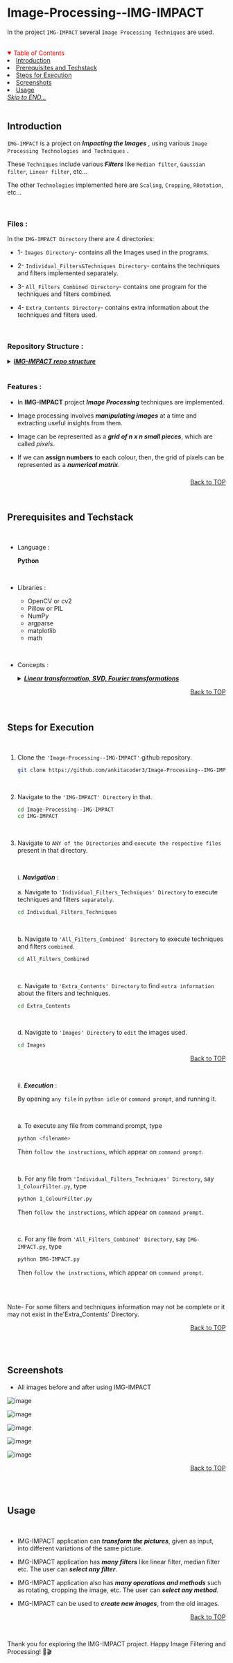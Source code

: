 <a name="readme-top"></a>
# Image-Processing--IMG-IMPACT

In the project ```IMG-IMPACT``` several    ```Image Processing Techniques``` are used.

<br>

<details open>

  <summary style="color: red;">Table of Contents</summary>
<li> <a href="#a1">Introduction</a></li>
<li> <a href="#a2"> Prerequisites and Techstack</a></li>
<li> <a href="#a3"> Steps for Execution </a></li>
<li>  <a href="#a5">Screenshots</a></li>
<li>  <a href="#a4">Usage</a></li>
<a href="#end"><u><i>Skip to END...</i></u></a>
</details>
</br>

<a name="a1"></a>
## Introduction
```IMG-IMPACT``` is a project on <i> **Impacting the Images** </i>, using various ```Image Processing Technologies and Techniques``` .

These ```Techniques``` include various <i> **Filters** </i> like ```Median filter```, ```Gaussian filter```, ```Linear filter```, etc... 

The other ```Technologies``` implemented here are ```Scaling```, ```Cropping```, ```R0otation```, etc... 

</br>


### <b>Files :</b>

  In the ```IMG-IMPACT Directory``` there are 4 directories:
  
  - 1- ```Images Directory```- contains all the Images used in the programs.
    
  - 2- ```Individual_Filters&Techniques Directory```- contains the techniques and filters implemented separately.
    
  - 3- ```All_Filters_Combined Directory```- contains one program for the techniques and filters combined.
    
  - 4- ```Extra_Contents Directory```- contains extra information about the techniques and filters used.

</br>

### <b>Repository Structure :</b>

<details>
  <summary color= blue ><u> <b><i>IMG-IMPACT repo structure</i></b></u></summary>

  Below is the structure of the ```IMG-IMPACT``` project repository
  
  ```plaintext
    Image-Processing--IMG-IMPACT/
    │   
    ├── IMG-IMPACT/           # Project Folder
    │   │              
    │   ├── All_Filters_Combined/              # Folder3
    │   │    └── IMG-IMPACT.py
    │   │     
    │   ├── Extra_Contents/                    # Folder4
    │   │    ├── IMG-IMPACT_Slides.pdf
    │   │    └── IMG-IMPACT_Information.pdf
    │   │ 
    │   ├── Images/                            # Folder1
    │   │    ├── 1_2_rover.jpg
    │   │    ├── 3_4_turtle.jpg
    │   │    ├── 4_CroppedImage.jpg
    │   │    ├── 5_desktop.jpg
    │   │    ├── 6_scenary.jpg
    │   │    ├── 7_8_emoji.png
    │   │    ├── 9_person.png
    │   │    ├── 10_pig.jpg
    │   │    ├── 11_apple.jpg
    │   │    ├── <no.>_new_<any name>.jpg      # These files are the resultant images after running the files, present in the 'Individual_Filters_Techniques' Folder.
    │   │    ├── <no.>_fnew_<any name>.jpg      # These files are the resultant images after running the file, present in the 'All_Filters_Combined' Folder.
    │   │    └── IMG-IMPACT.png    #logo
    │   │ 
    │   ├── Individual_Filters_Techniques/     # Folder2
    │   │    ├── 1_ColourFilter.py
    │   │    ├── 2_GrayScale.py
    │   │    ├── 3_ImageReconstruction.py
    │   │    ├── 4_ImageCropping.py
    │   │    ├── 5_LinearFilter.py
    │   │    ├── 6_ImageResizing.py
    │   │    ├── 7_ImageRotation.py
    │   │    ├── 8_GaussianFilter.py
    │   │    ├── 9_MedianFilter.py
    │   │    ├── 10_ImageScaling.py
    │   │    └── 11_ImageShearing.py
    │   │ 
    │   └── IMG-IMPACT.png   # Project Logo
    │   
    └─── README.md           # Repository README
    
  ```

</details>
</br>



### <b>Features :</b>

  - In **IMG-IMPACT** project ***Image Processing*** techniques are implemented.
      
  - Image processing involves ***manipulating images*** at a time and extracting useful insights from them.
      
  - Image can be represented as a ***grid of n x n small pieces***, which are called *pixels*.
      
  - If we can **assign numbers** to each colour, then, the grid of pixels can be represented as a ***numerical matrix***.
 ###
###

###
###

  <p align="right"><a href="#readme-top">Back to TOP</a></p>
  </br>

<!--
## Objective
* To transform an image to implement techniques, like image rotation, cropping, image smoothening, filters etc
* The techniques mentioned above are implemented using concepts such as linear transformation and SVD
###
###
  -->

  
<a name="a2"></a>
## Prerequisites and Techstack

<br>
    
  * Language :

    **Python**

<br>

  * Libraries :

    
    * OpenCV or cv2
    * Pillow or PIL
    * NumPy
    * argparse
    * matplotlib
    * math


<br>

  * Concepts :
    <details>
    <summary color= blue ><u> <b><i>Linear transformation, SVD, Fourier transformations</i></b></u></summary>

    
      * **Linear transformation** -

        Linear transformations are mathematical operations that maintain the fundamental properties of vector spaces.
        They are often represented using matrices and are essential in geometry, and transformations in computer graphics.
        They provide a structured way to describe and manipulate complex relationships between vectors.
        
      * **SVD**-
   
        Singular Value Decomposition, or SVD, is a powerful matrix factorization technique that breaks down a matrix into three simpler components: U, Σ, and V.
        Here, U and V are orthogonal matrices, and Σ is a diagonal matrix containing singular values.
        SVD is employed in image compression, as it uncovers hidden patterns and relationships in data
        
      * **Fourier transformations** -
   
        Fourier transformations are mathematical methods used to represent functions or signals in the frequency domain.
        The Fourier transform allows us to express complex signals as combinations of simpler sinusoidal components, revealing their frequency and amplitude characteristics.
        This is particularly useful for analyzing and processing signals in fields of image analysis, and data compression.

  </details>

  <p align="right"><a href="#readme-top">Back to TOP</a></p>
  </br>
  
  

<a name="a3"></a> 
## Steps for Execution

<br>

  1. Clone the ```'Image-Processing--IMG-IMPACT'``` github repository.
     ```sh
     git clone https://github.com/ankitacoder3/Image-Processing--IMG-IMPACT.git
      ```
     <br>
     
 2. Navigate to the ```'IMG-IMPACT' Directory``` in that.
    ```sh
    cd Image-Processing--IMG-IMPACT
    cd IMG-IMPACT
    ```
  <br>

  3. Navigate to ```ANY of the Directories``` and ```execute the respective files``` present in that directory.



      <br>

     
      i.  ***Navigation*** :
          <br><br>
           a. Navigate to  ```'Individual_Filters_Techniques' Directory``` to execute techniques and filters ```separately```.
        ```sh
        cd Individual_Filters_Techniques
        ```
      
      <br>

     b. Navigate to  ```'All_Filters_Combined' Directory``` to execute techniques and filters ```combined```.
      ```sh
      cd All_Filters_Combined
      ```
      
      <br>
      
      c. Navigate to  ```'Extra_Contents' Directory``` to find ```extra information``` about the filters and techniques.
      ```sh
      cd Extra_Contents
      ```
      
      <br>
           
     d. Navigate to  ```'Images' Directory``` to ```edit``` the images used.
      ```sh
      cd Images
      ```
      
       <p align="right"><a href="#readme-top">Back to TOP</a></p> <br>
      
     ii.  ***Execution*** :

     By opening ```any file``` in ```python idle``` or ```command prompt```, and running it.
     
     <br>
     
     a. To execute any file from command prompt, type
        ```sh
        python <filename>
        ```

        Then ```follow the instructions```, which appear on ```command prompt```.
      
      <br>

     b. For any file from  ```'Individual_Filters_Techniques' Directory```, say ```1_ColourFilter.py```, type
      ```sh
      python 1_ColourFilter.py
      ```

      Then ```follow the instructions```, which appear on ```command prompt```.
      
      <br>
      
      c. For any file from  ```'All_Filters_Combined' Directory```, say ```IMG-IMPACT.py```, type
      ```sh
      python IMG-IMPACT.py
      ```

      Then ```follow the instructions```, which appear on ```command prompt```.
      
      <br>
    
     

     <br>
    
  Note- For some filters and techniques information may not be complete or it may not exist in the'Extra_Contents' Directory.
  
  
  
  <p align="right"><a href="#readme-top">Back to TOP</a></p>
  </br>
   </br>

   <a name="a5"></a> 
## Screenshots

  * All images before and after using IMG-IMPACT
    
  ![image](https://github.com/ankitacoder3/Image-Processing--IMG-IMPACT/assets/73939061/1f99828b-e6bb-4c3e-8260-37a794cfb734)

  ![image](https://github.com/ankitacoder3/Image-Processing--IMG-IMPACT/assets/73939061/f0afd5ed-9aba-4be3-9232-d46eea54ac8d)

  ![image](https://github.com/ankitacoder3/Image-Processing--IMG-IMPACT/assets/73939061/014f3e57-1455-4f71-85d9-f792d1992c17)

  ![image](https://github.com/ankitacoder3/Image-Processing--IMG-IMPACT/assets/73939061/d865cec1-ad34-4e31-99d5-f6e505e9e7eb)

  ![image](https://github.com/ankitacoder3/Image-Processing--IMG-IMPACT/assets/73939061/c15ab7de-4d19-4b15-bbe6-299657546903)


  <p align="right"><a href="#readme-top">Back to TOP</a></p>
  </br>
   </br>

<a name="a4"></a>
## Usage

<br>

* IMG-IMPACT application can ***transform the pictures***, given as input, into different variations of the same picture.

  
* IMG-IMPACT application has ***many filters*** like linear filter, median filter etc. The user can ***select any filter***.

  
* IMG-IMPACT application also has ***many operations and methods*** such as rotating, cropping the image, etc. The user can ***select any method***.

  
* IMG-IMPACT can be used to ***create new images***, from the old images.

  <p align="right"><a href="#readme-top">Back to TOP</a></p>
  </br>
<a name="end"></a>
Thank you for exploring the IMG-IMPACT project. Happy Image Filtering and Processing! 🍿🎬

